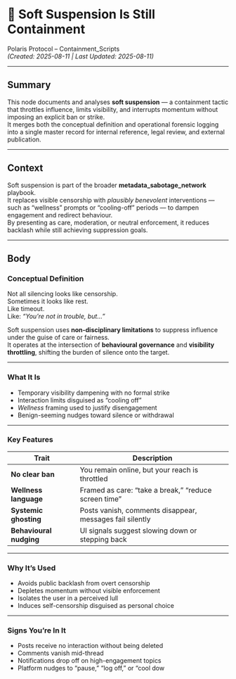 # 🧨 Soft Suspension Is Still Containment

Polaris Protocol – Containment_Scripts  
*(Created: 2025-08-11 | Last Updated: 2025-08-11)*

---

## Summary
This node documents and analyses **soft suspension** — a containment tactic that throttles influence, limits visibility, and interrupts momentum without imposing an explicit ban or strike.  
It merges both the conceptual definition and operational forensic logging into a single master record for internal reference, legal review, and external publication.

---

## Context
Soft suspension is part of the broader **metadata_sabotage_network** playbook.  
It replaces visible censorship with *plausibly benevolent* interventions — such as “wellness” prompts or “cooling-off” periods — to dampen engagement and redirect behaviour.  
By presenting as care, moderation, or neutral enforcement, it reduces backlash while still achieving suppression goals.

---

## Body

### Conceptual Definition
Not all silencing looks like censorship.  
Sometimes it looks like rest.  
Like timeout.  
Like: *“You’re not in trouble, but...”*

Soft suspension uses **non-disciplinary limitations** to suppress influence under the guise of care or fairness.  
It operates at the intersection of **behavioural governance** and **visibility throttling**, shifting the burden of silence onto the target.

---

### What It Is
- Temporary visibility dampening with no formal strike  
- Interaction limits disguised as “cooling off”  
- *Wellness* framing used to justify disengagement  
- Benign-seeming nudges toward silence or withdrawal

---

### Key Features

| Trait                  | Description |
|------------------------|-------------|
| **No clear ban**       | You remain online, but your reach is throttled |
| **Wellness language**  | Framed as care: “take a break,” “reduce screen time” |
| **Systemic ghosting**  | Posts vanish, comments disappear, messages fail silently |
| **Behavioural nudging**| UI signals suggest slowing down or stepping back |

---

### Why It’s Used
- Avoids public backlash from overt censorship  
- Depletes momentum without visible enforcement  
- Isolates the user in a perceived lull  
- Induces self-censorship disguised as personal choice

---

### Signs You’re In It
- Posts receive no interaction without being deleted  
- Comments vanish mid-thread  
- Notifications drop off on high-engagement topics  
- Platform nudges to “pause,” “log off,” or “cool dow
